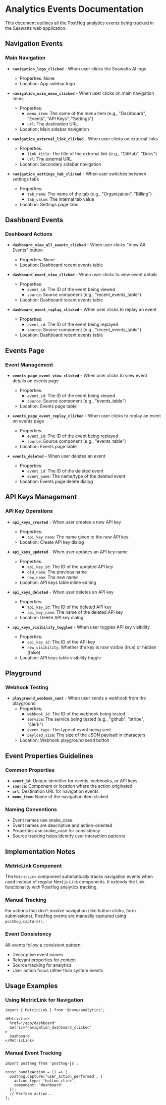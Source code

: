 # Analytics Events Documentation

This document outlines all the PostHog analytics events being tracked in the Seawatts web application.

## Navigation Events

### Main Navigation
- **`navigation_logo_clicked`** - When user clicks the Seawatts AI logo
  - Properties: None
  - Location: App sidebar logo

- **`navigation_main_menu_clicked`** - When user clicks on main navigation items
  - Properties:
    - `menu_item`: The name of the menu item (e.g., "Dashboard", "Events", "API Keys", "Settings")
    - `url`: The destination URL
  - Location: Main sidebar navigation

- **`navigation_external_link_clicked`** - When user clicks on external links
  - Properties:
    - `link_title`: The title of the external link (e.g., "GitHub", "Docs")
    - `url`: The external URL
  - Location: Secondary sidebar navigation

- **`navigation_settings_tab_clicked`** - When user switches between settings tabs
  - Properties:
    - `tab_name`: The name of the tab (e.g., "Organization", "Billing")
    - `tab_value`: The internal tab value
  - Location: Settings page tabs

## Dashboard Events

### Dashboard Actions
- **`dashboard_view_all_events_clicked`** - When user clicks "View All Events" button
  - Properties: None
  - Location: Dashboard recent events table

- **`dashboard_event_view_clicked`** - When user clicks to view event details
  - Properties:
    - `event_id`: The ID of the event being viewed
    - `source`: Source component (e.g., "recent_events_table")
  - Location: Dashboard recent events table

- **`dashboard_event_replay_clicked`** - When user clicks to replay an event
  - Properties:
    - `event_id`: The ID of the event being replayed
    - `source`: Source component (e.g., "recent_events_table")
  - Location: Dashboard recent events table

## Events Page

### Event Management
- **`events_page_event_view_clicked`** - When user clicks to view event details on events page
  - Properties:
    - `event_id`: The ID of the event being viewed
    - `source`: Source component (e.g., "events_table")
  - Location: Events page table

- **`events_page_event_replay_clicked`** - When user clicks to replay an event on events page
  - Properties:
    - `event_id`: The ID of the event being replayed
    - `source`: Source component (e.g., "events_table")
  - Location: Events page table

- **`events_deleted`** - When user deletes an event
  - Properties:
    - `event_id`: The ID of the deleted event
    - `event_name`: The name/type of the deleted event
  - Location: Events page delete dialog

## API Keys Management

### API Key Operations
- **`api_keys_created`** - When user creates a new API key
  - Properties:
    - `api_key_name`: The name given to the new API key
  - Location: Create API key dialog

- **`api_keys_updated`** - When user updates an API key name
  - Properties:
    - `api_key_id`: The ID of the updated API key
    - `old_name`: The previous name
    - `new_name`: The new name
  - Location: API keys table inline editing

- **`api_keys_deleted`** - When user deletes an API key
  - Properties:
    - `api_key_id`: The ID of the deleted API key
    - `api_key_name`: The name of the deleted API key
  - Location: Delete API key dialog

- **`api_keys_visibility_toggled`** - When user toggles API key visibility
  - Properties:
    - `api_key_id`: The ID of the API key
    - `new_visibility`: Whether the key is now visible (true) or hidden (false)
  - Location: API keys table visibility toggle

## Playground

### Webhook Testing
- **`playground_webhook_sent`** - When user sends a webhook from the playground
  - Properties:
    - `webhook_id`: The ID of the webhook being tested
    - `service`: The service being tested (e.g., "github", "stripe", "clerk")
    - `event_type`: The type of event being sent
    - `payload_size`: The size of the JSON payload in characters
  - Location: Webhook playground send button

## Event Properties Guidelines

### Common Properties
- **`event_id`**: Unique identifier for events, webhooks, or API keys
- **`source`**: Component or location where the action originated
- **`url`**: Destination URL for navigation events
- **`menu_item`**: Name of the navigation item clicked

### Naming Conventions
- Event names use snake_case
- Event names are descriptive and action-oriented
- Properties use snake_case for consistency
- Source tracking helps identify user interaction patterns

## Implementation Notes

### MetricLink Component
The `MetricLink` component automatically tracks navigation events when used instead of regular Next.js `Link` components. It extends the Link functionality with PostHog analytics tracking.

### Manual Tracking
For actions that don't involve navigation (like button clicks, form submissions), PostHog events are manually captured using `posthog.capture()`.

### Event Consistency
All events follow a consistent pattern:
- Descriptive event names
- Relevant properties for context
- Source tracking for analytics
- User action focus rather than system events

## Usage Examples

### Using MetricLink for Navigation
```tsx
import { MetricLink } from '@cove/analytics';

<MetricLink
  href="/app/dashboard"
  metric="navigation_dashboard_clicked"
>
  Dashboard
</MetricLink>
```

### Manual Event Tracking
```tsx
import posthog from 'posthog-js';

const handleAction = () => {
  posthog.capture('user_action_performed', {
    action_type: 'button_click',
    component: 'dashboard'
  });
  // Perform action...
};
```
